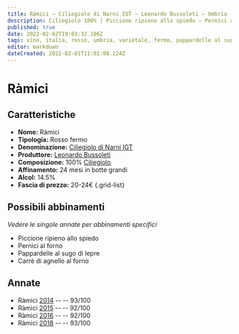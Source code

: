 ```yaml
---
title: Ràmici – Ciliegiolo di Narni IGT – Leonardo Bussoleti – Umbria (IT) – 20-24€ – 5★
description: Ciliegiolo 100% | Piccione ripieno allo spiedo – Pernici al forno – Pappardelle al sugo di lepre – Carrè di agnello al forno
published: true
date: 2022-02-02T19:03:32.106Z
tags: vino, italia, rosso, umbria, varietale, fermo, pappardelle al sugo di lepre, ciliegiolo, piccione ripieno allo spiedo, pernici al forno, Alimento | agnello, Alimento-dettagli | carrè, Cottura | al forno, valutazioni | 5 stelle, prezzi | 20-24€
editor: markdown
dateCreated: 2022-02-01T11:02:08.224Z
---
```


# Ràmici

## Caratteristiche
- **Nome:** Ràmici
- **Tipologia:** Rosso fermo
- **Denominazione:** [Ciliegiolo di Narni IGT](/denominazioni/Italia/Umbria/IGT/Ciliegiolo-di-Narni) 
- **Produttore:** [Leonardo Bussoleti](/produttori/Italia/Umbria/Leonardo-Bussoleti) 
- **Composizione:** 100% [Ciliegiolo](/vitigni/Italia/bacca-nera/ciliegiolo) 
- **Affinamento:** 24 mesi in botte grandi 
- **Alcol:** 14.5%
- **Fascia di prezzo:** 20-24€
{.grid-list}




## Possibili abbinamenti
*Vedere le singole annate per abbinamenti specifici*

- Piccione ripieno allo spiedo
- Pernici al forno
- Pappardelle al sugo di lepre 
- Carrè di agnello al forno


## Annate
- Ràmici [2014](vini/Italia/Umbria/Leonardo-Bussoleti/Ramici/2014) -- <span class="star-5"></span> -- 93/100
- Ràmici [2015](vini/Italia/Umbria/Leonardo-Bussoleti/Ramici/2015) -- <span class="star-5"></span> -- 92/100
- Ràmici [2016](vini/Italia/Umbria/Leonardo-Bussoleti/Ramici/2016) -- <span class="star-5"></span> -- 92/100
- Ràmici [2018](vini/Italia/Umbria/Leonardo-Bussoleti/Ramici/2018) -- <span class="star-5"></span> -- 93/100
